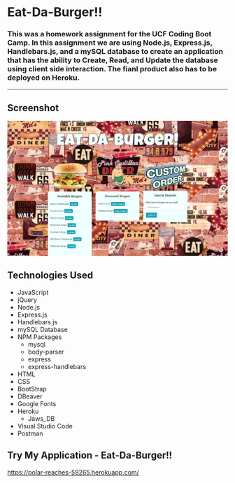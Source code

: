 # Eat-Da-Burger!!

### This was a homework assignment for the UCF Coding Boot Camp. In this assignment we are using Node.js, Express.js, Handlebars.js, and a mySQL database to create an application that has the ability to Create, Read, and Update the database using client side interaction. The fianl product also has to be deployed on Heroku.
---

## Screenshot
![](public/assets/images/eatdaburger.png)

## Technologies Used
* JavaScript
* jQuery
* Node.js
* Express.js
* Handlebars.js
* mySQL Database
* NPM Packages
    * mysql
    * body-parser
    * express
    * express-handlebars
* HTML
* CSS
* BootStrap
* DBeaver
* Google Fonts
* Heroku
    * Jaws_DB
* Visual Studio Code
* Postman

## Try My Application - Eat-Da-Burger!!
https://polar-reaches-59265.herokuapp.com/